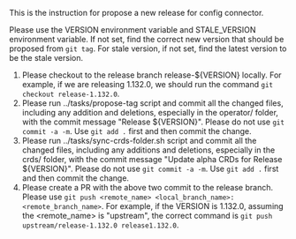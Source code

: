 This is the instruction for propose a new release for config connector.

Please use the VERSION environment variable and STALE_VERSION environment variable. If not set, find the correct new version that should be proposed from `git tag`. For stale
version, if not set, find the latest version to be the stale version.


1. Please checkout to the release branch release-${VERSION} locally. For example, if we are releasing 1.132.0, we should run the command `git checkout release-1.132.0`.
2. Please run ../tasks/propose-tag script and commit all the changed files, including any addition and deletions, especially in the operator/ folder, with the commit message "Release ${VERSION}". Please do not use `git commit -a -m`. Use `git add .` first and then
commit the change.
3. Please run ../tasks/sync-crds-folder.sh script and commit all the changed files, including any additions and deletions, especially in the crds/ folder, with the commit message "Update alpha CRDs for Release ${VERSION}". Please do not use `git commit -a -m`. Use `git add .` first and then
commit the change.
4. Please create a PR with the above two commit to the release branch. Please use
`git push <remote_name> <local_branch_name>:<remote_branch_name>`. For example, if the VERSION is 1.132.0, assuming the <remote_name> is "upstream", the correct command is `git push upstream/release-1.132.0 release1.132.0`.
